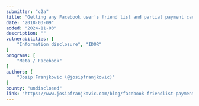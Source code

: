 ```yaml
---
submitter: "c2a"
title: "Getting any Facebook user's friend list and partial payment card details"
date: "2018-03-09"
added: "2024-11-03"
description: ""
vulnerabilities: [
    "Information disclosure", "IDOR"
]
programs: [
    "Meta / Facebook"
]
authors: [
    "Josip Franjkovic (@josipfranjkovic)"
]
bounty: "undisclosed"
link: "https://www.josipfranjkovic.com/blog/facebook-friendlist-paymentcard-leak"
---
```




